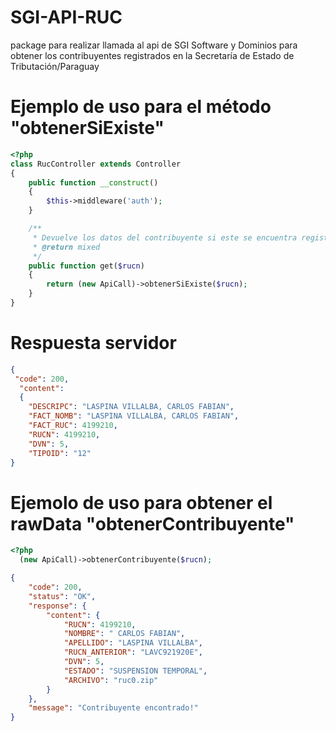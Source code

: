 # SGI-API-RUC
package para realizar llamada al api de SGI Software y Dominios para obtener los contribuyentes registrados en la Secretaría de Estado de Tributación/Paraguay

# Ejemplo de uso para el método "obtenerSiExiste"
```php
<?php
class RucController extends Controller
{
    public function __construct()
    {
        $this->middleware('auth');
    }

    /**
     * Devuelve los datos del contribuyente si este se encuentra registrado en la SET.
     * @return mixed
     */
    public function get($rucn)
    {
        return (new ApiCall)->obtenerSiExiste($rucn);
    }
}
```
# Respuesta servidor
```json
{
 "code": 200,
  "content":
  {
    "DESCRIPC": "LASPINA VILLALBA, CARLOS FABIAN",
    "FACT_NOMB": "LASPINA VILLALBA, CARLOS FABIAN",
    "FACT_RUC": 4199210,
    "RUCN": 4199210,
    "DVN": 5, 
    "TIPOID": "12"
}
```
# Ejemolo de uso para obtener el rawData "obtenerContribuyente"

```php
<?php
  (new ApiCall)->obtenerContribuyente($rucn);
```

```json
{
    "code": 200,
    "status": "OK",
    "response": {
        "content": {
            "RUCN": 4199210,
            "NOMBRE": " CARLOS FABIAN",
            "APELLIDO": "LASPINA VILLALBA",
            "RUCN_ANTERIOR": "LAVC921920E",
            "DVN": 5,
            "ESTADO": "SUSPENSION TEMPORAL",
            "ARCHIVO": "ruc0.zip"
        }
    },
    "message": "Contribuyente encontrado!"
}
```
